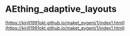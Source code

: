 # AEthing_adaptive_layouts

[https://kirill1991okt.github.io/maket_evgeni/1/index1.html](https://kirill1991okt.github.io/maket_evgeni/1/index1.html)
